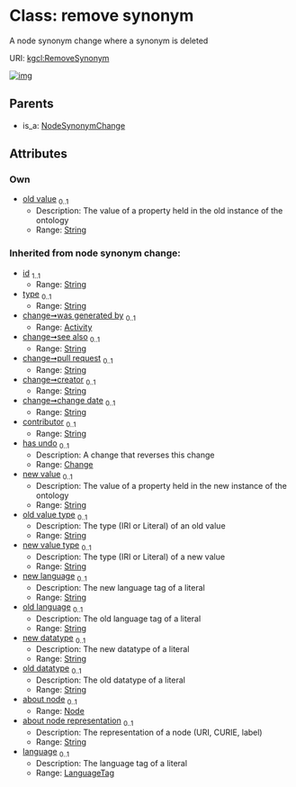 
# Class: remove synonym


A node synonym change where a synonym is deleted

URI: [kgcl:RemoveSynonym](http://w3id.org/kgcl/RemoveSynonym)


[![img](https://yuml.me/diagram/nofunky;dir:TB/class/[NodeSynonymChange]^-[RemoveSynonym&#124;about_node_representation(i):string%20%3F;language(i):language_tag%20%3F;old_value(i):string%20%3F;new_value(i):string%20%3F;old_value_type(i):string%20%3F;new_value_type(i):string%20%3F;new_language(i):string%20%3F;old_language(i):string%20%3F;new_datatype(i):string%20%3F;old_datatype(i):string%20%3F;id(i):string;type(i):string%20%3F;see_also(i):string%20%3F;pull_request(i):string%20%3F;creator(i):string%20%3F;change_date(i):string%20%3F;contributor(i):string%20%3F],[NodeSynonymChange],[Node],[Change],[Activity])](https://yuml.me/diagram/nofunky;dir:TB/class/[NodeSynonymChange]^-[RemoveSynonym&#124;about_node_representation(i):string%20%3F;language(i):language_tag%20%3F;old_value(i):string%20%3F;new_value(i):string%20%3F;old_value_type(i):string%20%3F;new_value_type(i):string%20%3F;new_language(i):string%20%3F;old_language(i):string%20%3F;new_datatype(i):string%20%3F;old_datatype(i):string%20%3F;id(i):string;type(i):string%20%3F;see_also(i):string%20%3F;pull_request(i):string%20%3F;creator(i):string%20%3F;change_date(i):string%20%3F;contributor(i):string%20%3F],[NodeSynonymChange],[Node],[Change],[Activity])

## Parents

 *  is_a: [NodeSynonymChange](NodeSynonymChange.md)

## Attributes


### Own

 * [old value](old_value.md)  <sub>0..1</sub>
     * Description: The value of a property held in the old instance of the ontology
     * Range: [String](types/String.md)

### Inherited from node synonym change:

 * [id](id.md)  <sub>1..1</sub>
     * Range: [String](types/String.md)
 * [type](type.md)  <sub>0..1</sub>
     * Range: [String](types/String.md)
 * [change➞was generated by](change_was_generated_by.md)  <sub>0..1</sub>
     * Range: [Activity](Activity.md)
 * [change➞see also](change_see_also.md)  <sub>0..1</sub>
     * Range: [String](types/String.md)
 * [change➞pull request](change_pull_request.md)  <sub>0..1</sub>
     * Range: [String](types/String.md)
 * [change➞creator](change_creator.md)  <sub>0..1</sub>
     * Range: [String](types/String.md)
 * [change➞change date](change_change_date.md)  <sub>0..1</sub>
     * Range: [String](types/String.md)
 * [contributor](contributor.md)  <sub>0..1</sub>
     * Range: [String](types/String.md)
 * [has undo](has_undo.md)  <sub>0..1</sub>
     * Description: A change that reverses this change
     * Range: [Change](Change.md)
 * [new value](new_value.md)  <sub>0..1</sub>
     * Description: The value of a property held in the new instance of the ontology
     * Range: [String](types/String.md)
 * [old value type](old_value_type.md)  <sub>0..1</sub>
     * Description: The type (IRI or Literal) of an old value
     * Range: [String](types/String.md)
 * [new value type](new_value_type.md)  <sub>0..1</sub>
     * Description: The type (IRI or Literal) of a new value
     * Range: [String](types/String.md)
 * [new language](new_language.md)  <sub>0..1</sub>
     * Description: The new language tag of a literal
     * Range: [String](types/String.md)
 * [old language](old_language.md)  <sub>0..1</sub>
     * Description: The old language tag of a literal
     * Range: [String](types/String.md)
 * [new datatype](new_datatype.md)  <sub>0..1</sub>
     * Description: The new datatype of a literal
     * Range: [String](types/String.md)
 * [old datatype](old_datatype.md)  <sub>0..1</sub>
     * Description: The old datatype of a literal
     * Range: [String](types/String.md)
 * [about node](about_node.md)  <sub>0..1</sub>
     * Range: [Node](Node.md)
 * [about node representation](about_node_representation.md)  <sub>0..1</sub>
     * Description: The representation of a node (URI, CURIE, label) 
     * Range: [String](types/String.md)
 * [language](language.md)  <sub>0..1</sub>
     * Description: The language tag of a literal
     * Range: [LanguageTag](types/LanguageTag.md)
